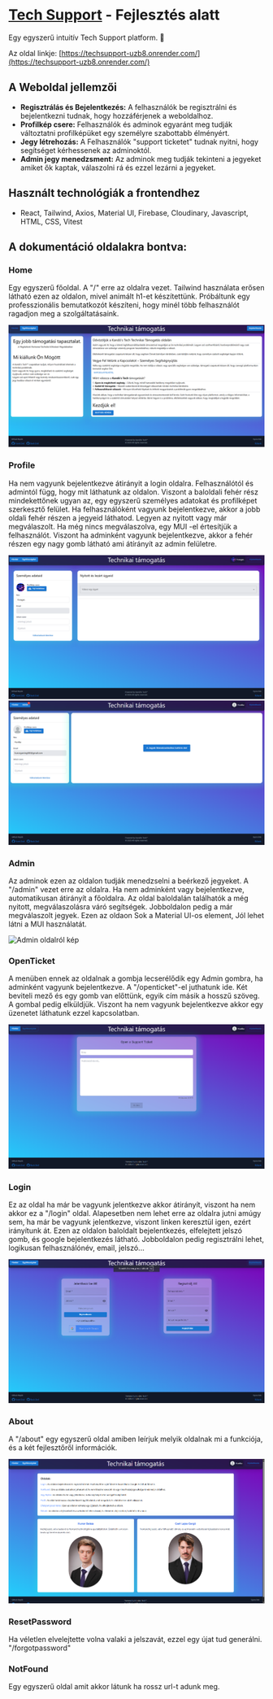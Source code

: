 # [Tech Support](https://techsupport-uzb8.onrender.com/) - Fejlesztés alatt

Egy egyszerű intuitív Tech Support platform. :tada:

Az oldal linkje: [https://techsupport-uzb8.onrender.com/](https://techsupport-uzb8.onrender.com/)

## A Weboldal jellemzői
- **Regisztrálás és Bejelentkezés:** A felhasználók be regisztrálni és bejelentkezni tudnak, hogy hozzáférjenek a weboldalhoz.
- **Profilkép csere:** Felhasználók és adminok egyaránt meg tudják változtatni profilképüket egy személyre szabottabb élményért.
- **Jegy létrehozás:** A Felhasználók "support ticketet" tudnak nyitni, hogy segítséget kérhessenek az adminoktól.
- **Admin jegy menedzsment:** Az adminok meg tudják tekinteni a jegyeket amiket ők kaptak, válaszolni rá és ezzel lezárni a jegyeket.

## Használt technológiák a frontendhez
- React, Tailwind, Axios, Material UI, Firebase, Cloudinary, Javascript, HTML, CSS, Vitest

## A dokumentáció oldalakra bontva:
### Home
Egy egyszerű főoldal. A "/" erre az oldalra vezet. Tailwind használata erősen látható ezen az oldalon, mivel animált h1-et készítettünk. Próbáltunk egy professzionális bemutatkozót készíteni, hogy minél több felhasználót ragadjon meg a szolgáltatásaink.

![Home oldalról kép](https://github.com/balhun/techsupport/blob/master/images/home.png)

### Profile
Ha nem vagyunk bejelentkezve átirányit a login oldalra. Felhasználótól és admintól függ, hogy mit láthatunk az oldalon. Viszont a baloldali fehér rész mindekettőnek ugyan az, egy egyszerű személyes adatokat és profilképet szerkesztő felület. Ha felhasználóként vagyunk bejelentkezve, akkor a jobb oldali fehér részen a jegyeid láthatod. Legyen az nyitott vagy már megválaszolt. Ha még nincs megválaszolva, egy MUI <Alert>-el értesítjük a felhasználót.
Viszont ha adminként vagyunk bejelentkezve, akkor a fehér részen egy nagy gomb látható ami átírányít az admin felületre.

![Profile oldalról kép](https://github.com/balhun/techsupport/blob/master/images/profile.png)
![Admin profile oldalról kép](https://github.com/balhun/techsupport/blob/master/images/adminprofile.png)

### Admin
Az adminok ezen az oldalon tudják menedzselni a beérkező jegyeket. A "/admin" vezet erre az oldalra. Ha nem adminként vagy bejelentkezve, automatikusan átirányít a főoldalra. Az oldal baloldalán találhatók a még nyitott, megválaszolásra váró segítségek. Jobboldalon pedig a már megválaszolt jegyek. Ezen az oldaon Sok a Material UI-os element, Jól lehet látni a MUI használatát.

![Admin oldalról kép](https://github.com/balhun/techsupport/blob/master/images/admin.png)

### OpenTicket
A menüben ennek az oldalnak a gombja lecserélődik egy Admin gombra, ha adminként vagyunk bejelentkezve. A "/openticket"-el juthatunk ide. Két beviteli mező és egy gomb van előttünk, egyik cím másik a hosszű szöveg. A gombal pedig elküldjük. Viszont ha nem vagyunk bejelentkezve akkor egy üzenetet láthatunk ezzel kapcsolatban.

![OpenTicket oldalról kép](https://github.com/balhun/techsupport/blob/master/images/openticket.png)

### Login
Ez az oldal ha már be vagyunk jelentkezve akkor átirányít, viszont ha nem akkor ez a "/login" oldal. Alapesetben nem lehet erre az oldalra jutni amúgy sem, ha már be vagyunk jelentkezve, viszont linken keresztül igen, ezért irányítunk át. Ezen az oldalon baloldalt bejelentkezés, elfelejtett jelszó gomb, és google bejelentkezés látható. Jobboldalon pedig regisztrálni lehet, logikusan felhasználónév, email, jelszó...

![Login oldalról kép](https://github.com/balhun/techsupport/blob/master/images/login.png)

### About
A "/about" egy egyszerű oldal amiben leírjuk melyik oldalnak mi a funkciója, és a két fejlesztőről információk.

![About oldalról kép](https://github.com/balhun/techsupport/blob/master/images/about.png)

### ResetPassword
Ha véletlen elvelejtette volna valaki a jelszavát, ezzel egy újat tud generálni. "/forgotpassword"

### NotFound
Egy egyszerű oldal amit akkor látunk ha rossz url-t adunk meg.
